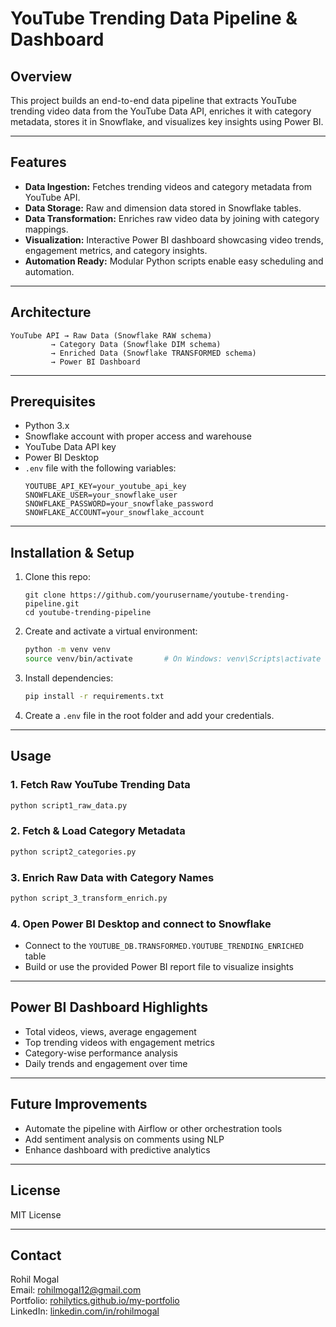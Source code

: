 # YouTube Trending Data Pipeline & Dashboard

## Overview
This project builds an end-to-end data pipeline that extracts YouTube trending video data from the YouTube Data API, enriches it with category metadata, stores it in Snowflake, and visualizes key insights using Power BI.

---

## Features
- **Data Ingestion:** Fetches trending videos and category metadata from YouTube API.
- **Data Storage:** Raw and dimension data stored in Snowflake tables.
- **Data Transformation:** Enriches raw video data by joining with category mappings.
- **Visualization:** Interactive Power BI dashboard showcasing video trends, engagement metrics, and category insights.
- **Automation Ready:** Modular Python scripts enable easy scheduling and automation.

---

## Architecture

```
YouTube API → Raw Data (Snowflake RAW schema)
         → Category Data (Snowflake DIM schema)
         → Enriched Data (Snowflake TRANSFORMED schema)
         → Power BI Dashboard
```

---

## Prerequisites
- Python 3.x
- Snowflake account with proper access and warehouse
- YouTube Data API key
- Power BI Desktop
- `.env` file with the following variables:
  ```
  YOUTUBE_API_KEY=your_youtube_api_key
  SNOWFLAKE_USER=your_snowflake_user
  SNOWFLAKE_PASSWORD=your_snowflake_password
  SNOWFLAKE_ACCOUNT=your_snowflake_account
  ```

---

## Installation & Setup

1. Clone this repo:
   ```
   git clone https://github.com/yourusername/youtube-trending-pipeline.git
   cd youtube-trending-pipeline
   ```

2. Create and activate a virtual environment:
   ```bash
   python -m venv venv
   source venv/bin/activate       # On Windows: venv\Scripts\activate
   ```

3. Install dependencies:
   ```bash
   pip install -r requirements.txt
   ```

4. Create a `.env` file in the root folder and add your credentials.

---

## Usage

### 1. Fetch Raw YouTube Trending Data

```bash
python script1_raw_data.py
```

### 2. Fetch & Load Category Metadata

```bash
python script2_categories.py
```

### 3. Enrich Raw Data with Category Names

```bash
python script_3_transform_enrich.py
```

### 4. Open Power BI Desktop and connect to Snowflake
- Connect to the `YOUTUBE_DB.TRANSFORMED.YOUTUBE_TRENDING_ENRICHED` table
- Build or use the provided Power BI report file to visualize insights

---

## Power BI Dashboard Highlights
- Total videos, views, average engagement
- Top trending videos with engagement metrics
- Category-wise performance analysis
- Daily trends and engagement over time

---

## Future Improvements
- Automate the pipeline with Airflow or other orchestration tools
- Add sentiment analysis on comments using NLP
- Enhance dashboard with predictive analytics

---

## License
MIT License

---

## Contact
Rohil Mogal  
Email: rohilmogal12@gmail.com  
Portfolio: [rohilytics.github.io/my-portfolio](https://rohilytics.github.io/my-portfolio)  
LinkedIn: [linkedin.com/in/rohilmogal](https://linkedin.com/in/rohilmogal)
